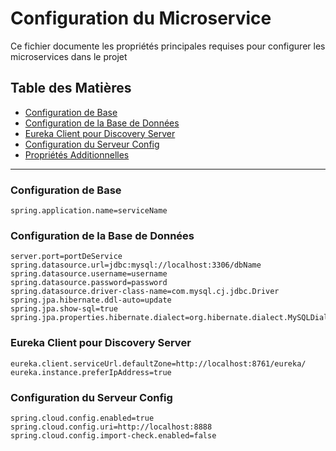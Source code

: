 # Configuration du Microservice

Ce fichier documente les propriétés principales requises pour configurer les microservices dans le projet

## Table des Matières

- [Configuration de Base](#configuration-de-base)
- [Configuration de la Base de Données](#configuration-de-la-base-de-données)
- [Eureka Client pour Discovery Server](#eureka-client-pour-discovery-server)
- [Configuration du Serveur Config](#configuration-du-serveur-config)
- [Propriétés Additionnelles](#propriétés-additionnelles)

---

### Configuration de Base

```properties
spring.application.name=serviceName
```
### Configuration de la Base de Données

```properties
server.port=portDeService
spring.datasource.url=jdbc:mysql://localhost:3306/dbName
spring.datasource.username=username
spring.datasource.password=password
spring.datasource.driver-class-name=com.mysql.cj.jdbc.Driver
spring.jpa.hibernate.ddl-auto=update
spring.jpa.show-sql=true
spring.jpa.properties.hibernate.dialect=org.hibernate.dialect.MySQLDialect
```


### Eureka Client pour Discovery Server

```properties
eureka.client.serviceUrl.defaultZone=http://localhost:8761/eureka/
eureka.instance.preferIpAddress=true
```

### Configuration du Serveur Config

```properties
spring.cloud.config.enabled=true
spring.cloud.config.uri=http://localhost:8888
spring.cloud.config.import-check.enabled=false
```





